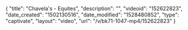 {
    "title": "Chavela's - Equites",
    "description": "",
    "videoid": "152622823",
    "date_created": "1502130516",
    "date_modified": "1528480852",
    "type": "captivate",
    "layout": "video",
    "url": "\/v\/bk71-1047-mp4\/152622823"
}